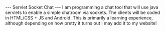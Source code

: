 --- Servlet Socket Chat ---
I am programming a chat tool that will use java servlets to enable a simple chatroom via sockets. 
The clients will be coded in HTML/CSS + JS and Android.
This is primarily a learning experience, although depending on how pretty it turns out I may add it to my website!
